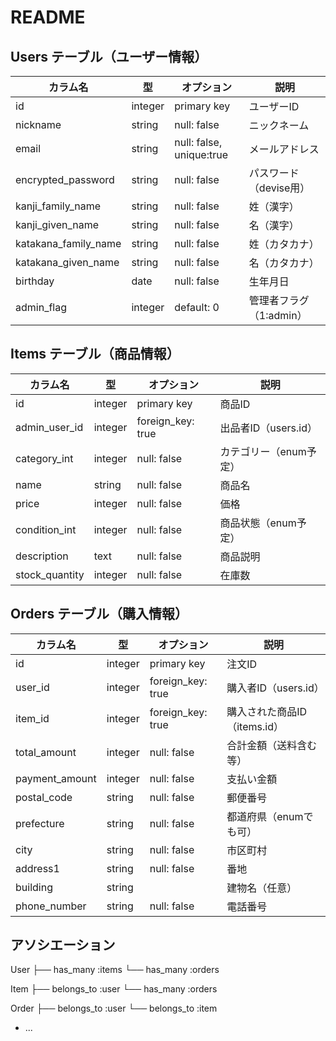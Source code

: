 # README

## Users テーブル（ユーザー情報）
| カラム名                   | 型       | オプション                     | 説明               |
| ---------------------- | ------- | ------------------------- | ---------------- |
| id                     | integer | primary key               | ユーザーID           |
| nickname               | string  | null: false               | ニックネーム           |
| email                  | string  | null: false, unique\:true | メールアドレス          |
| encrypted\_password    | string  | null: false               | パスワード（devise用）   |
| kanji\_family\_name    | string  | null: false               | 姓（漢字）            |
| kanji\_given\_name     | string  | null: false               | 名（漢字）            |
| katakana\_family\_name | string  | null: false               | 姓（カタカナ）          |
| katakana\_given\_name  | string  | null: false               | 名（カタカナ）          |
| birthday               | date    | null: false               | 生年月日             |
| admin\_flag            | integer | default: 0                | 管理者フラグ（1\:admin） |

## Items テーブル（商品情報）
| カラム名            | 型       | オプション              | 説明              |
| --------------- | ------- | ------------------ | --------------- |
| id              | integer | primary key        | 商品ID            |
| admin\_user\_id | integer | foreign\_key: true | 出品者ID（users.id） |
| category\_int   | integer | null: false        | カテゴリー（enum予定）   |
| name            | string  | null: false        | 商品名             |
| price           | integer | null: false        | 価格              |
| condition\_int  | integer | null: false        | 商品状態（enum予定）    |
| description     | text    | null: false        | 商品説明            |
| stock\_quantity | integer | null: false        | 在庫数             |

## Orders テーブル（購入情報）
| カラム名            | 型       | オプション              | 説明                  |
| --------------- | ------- | ------------------ | ------------------- |
| id              | integer | primary key        | 注文ID                |
| user\_id        | integer | foreign\_key: true | 購入者ID（users.id）     |
| item\_id        | integer | foreign\_key: true | 購入された商品ID（items.id） |
| total\_amount   | integer | null: false        | 合計金額（送料含む等）         |
| payment\_amount | integer | null: false        | 支払い金額               |
| postal\_code  | string | null: false | 郵便番号          |
| prefecture    | string | null: false | 都道府県（enumでも可） |
| city          | string | null: false | 市区町村          |
| address1      | string | null: false | 番地            |
| building      | string |             | 建物名（任意）       |
| phone\_number | string | null: false | 電話番号          |


## アソシエーション
User
├── has_many :items
└── has_many :orders

Item
├── belongs_to :user
└── has_many :orders

Order
├── belongs_to :user
└── belongs_to :item


* ...
